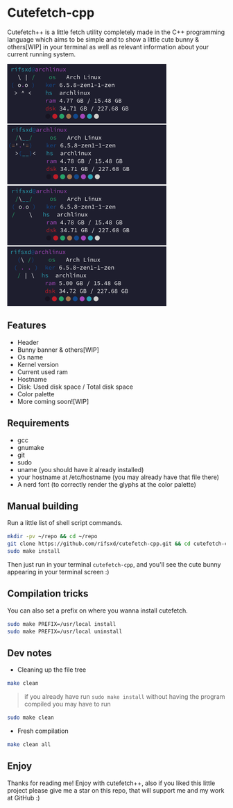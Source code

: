 # Cutefetch-cpp

Cutefetch++ is a little fetch utility completely made in the C++ programming language
which aims to be simple and to show a little cute bunny & others[WIP] in your terminal as well as
relevant information about your current running system.

![banner](./assets/banner_1.png)
![banner](./assets/banner_2.png)
![banner](./assets/banner_3.png)
![banner](./assets/banner_4.png)

## Features

- Header
- Bunny banner & others[WIP]
- Os name
- Kernel version
- Current used ram
- Hostname
- Disk: Used disk space / Total disk space
- Color palette
- More coming soon![WIP]

## Requirements

- gcc
- gnumake
- git
- sudo
- uname (you should have it already installed)
- your hostname at /etc/hostname (you may already have that file there)
- A nerd font (to correctly render the glyphs at the color palette)

## Manual building

Run a little list of shell script commands.

```sh
mkdir -pv ~/repo && cd ~/repo
git clone https://github.com/rifsxd/cutefetch-cpp.git && cd cutefetch-cpp
sudo make install
```

Then just run in your terminal `cutefetch-cpp`, and you'll see the cute bunny appearing
in your terminal screen :)

## Compilation tricks

You can also set a prefix on where you wanna install cutefetch.

```sh
sudo make PREFIX=/usr/local install
sudo make PREFIX=/usr/local uninstall
```

## Dev notes

- Cleaning up the file tree

```sh
make clean
```

> if you already have run `sudo make install` without having the program compiled you may have to run

```sh
sudo make clean
```

- Fresh compilation

```sh
make clean all
```

## Enjoy

Thanks for reading me! Enjoy with cutefetch++, also if you liked this little project
please give me a star on this repo, that will support me and my work at GitHub :)

